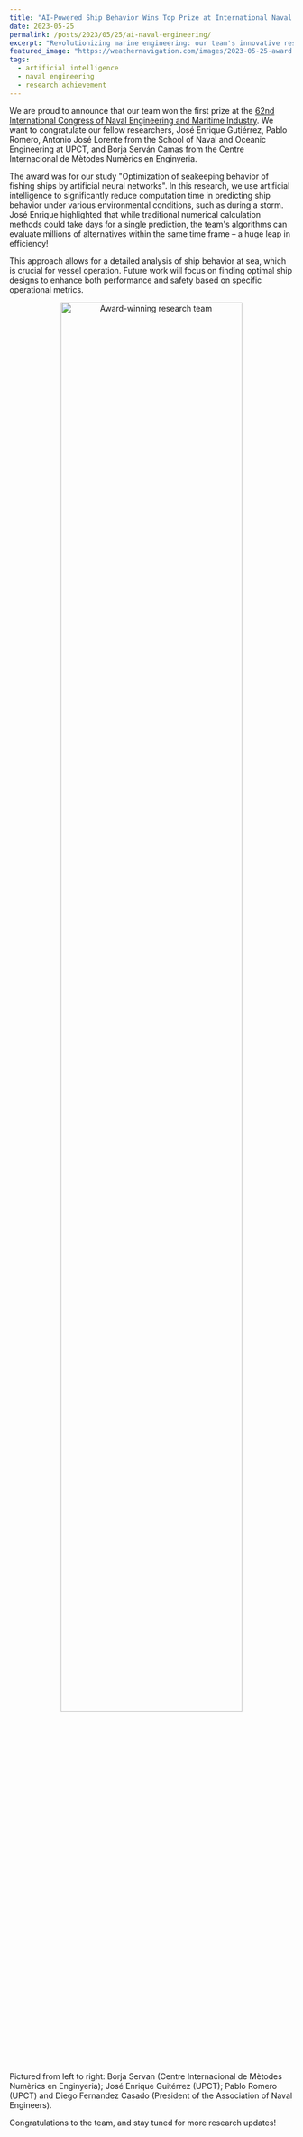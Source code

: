 ```yaml
---
title: "AI-Powered Ship Behavior Wins Top Prize at International Naval Engineering Congress"
date: 2023-05-25
permalink: /posts/2023/05/25/ai-naval-engineering/
excerpt: "Revolutionizing marine engineering: our team's innovative research using artificial intelligence for optimal ship behavior earns acclaim."
featured_image: "https://weathernavigation.com/images/2023-05-25-award.jpg"
tags:
  - artificial intelligence
  - naval engineering
  - research achievement
---
```


We are proud to announce that our team won the first prize at the [62nd International Congress of Naval Engineering and Maritime Industry](https://www.group.sener/evento/62-congreso-internacional-ingenieria-naval/). We want to congratulate our fellow researchers, José Enrique Gutiérrez, Pablo Romero, Antonio José Lorente from the School of Naval and Oceanic Engineering at UPCT, and Borja Serván Camas from the Centre Internacional de Mètodes Numèrics en Enginyeria.

The award was for our study "Optimization of seakeeping behavior of fishing ships by artificial neural networks". In this research, we use artificial intelligence to significantly reduce computation time in predicting ship behavior under various environmental conditions, such as during a storm. José Enrique highlighted that while traditional numerical calculation methods could take days for a single prediction, the team's algorithms can evaluate millions of alternatives within the same time frame – a huge leap in efficiency!

This approach allows for a detailed analysis of ship behavior at sea, which is crucial for vessel operation. Future work will focus on finding optimal ship designs to enhance both performance and safety based on specific operational metrics.

<p align="center"><img src="{{ page.featured_image }}" alt="Award-winning research team" width="80%"/></p>

Pictured from left to right: Borja Servan (Centre Internacional de Mètodes Numèrics en Enginyeria); José Enrique Guitérrez (UPCT); Pablo Romero (UPCT) and Diego Fernandez Casado (President of the Association of Naval Engineers).

Congratulations to the team, and stay tuned for more research updates!
